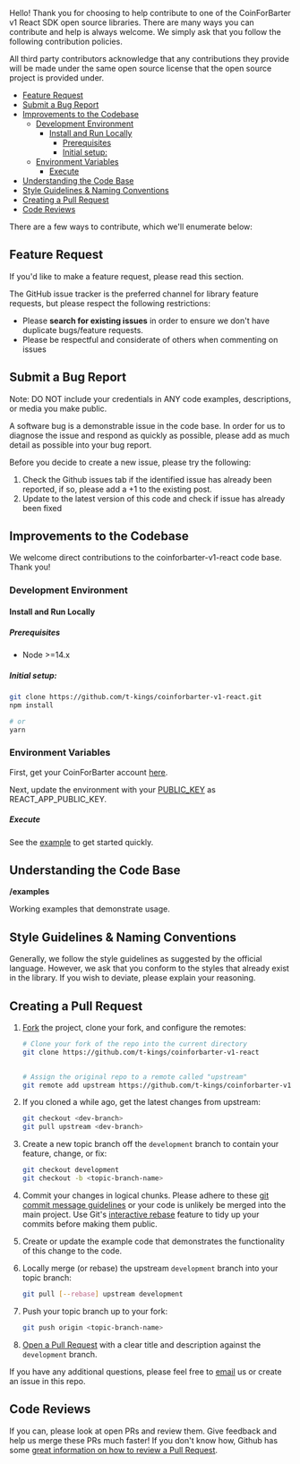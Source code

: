 Hello! Thank you for choosing to help contribute to one of the CoinForBarter v1 React SDK open source libraries. There are many ways you can contribute and help is always welcome. We simply ask that you follow the following contribution policies.

All third party contributors acknowledge that any contributions they provide will be made under the same open source license that the open source project is provided under.

- [Feature Request](#feature-request)
- [Submit a Bug Report](#submit-a-bug-report)
- [Improvements to the Codebase](#improvements-to-the-codebase)
  - [Development Environment](#development-environment)
    - [Install and Run Locally](#install-and-run-locally)
      - [Prerequisites](#prerequisites)
      - [Initial setup:](#initial-setup)
  - [Environment Variables](#environment-variables)
      - [Execute](#execute)
- [Understanding the Code Base](#understanding-the-code-base)
- [Style Guidelines & Naming Conventions](#style-guidelines--naming-conventions)
- [Creating a Pull Request](#creating-a-pull-request)
- [Code Reviews](#code-reviews)



There are a few ways to contribute, which we'll enumerate below:

## Feature Request

If you'd like to make a feature request, please read this section.

The GitHub issue tracker is the preferred channel for library feature requests, but please respect the following restrictions:

- Please **search for existing issues** in order to ensure we don't have duplicate bugs/feature requests.
- Please be respectful and considerate of others when commenting on issues

## Submit a Bug Report

Note: DO NOT include your credentials in ANY code examples, descriptions, or media you make public.

A software bug is a demonstrable issue in the code base. In order for us to diagnose the issue and respond as quickly as possible, please add as much detail as possible into your bug report.

Before you decide to create a new issue, please try the following:

1. Check the Github issues tab if the identified issue has already been reported, if so, please add a +1 to the existing post.
2. Update to the latest version of this code and check if issue has already been fixed


## Improvements to the Codebase

We welcome direct contributions to the coinforbarter-v1-react code base. Thank you!



### Development Environment 

#### Install and Run Locally 

##### Prerequisites #####

- Node >=14.x

##### Initial setup: 

```bash
git clone https://github.com/t-kings/coinforbarter-v1-react.git
npm install

# or 
yarn
```

### Environment Variables

First, get your CoinForBarter account [here](https://dashboard.coinforbarter.com).

Next, update the environment with your [PUBLIC_KEY](https://dashboard.coinforbarter.com/settings/api) as REACT_APP_PUBLIC_KEY.


##### Execute

See the [example](https://github.com/t-kings/coinforbarter-v1-react/blob/main/App.tsx) to get started quickly.

## Understanding the Code Base

**/examples**

Working examples that demonstrate usage.

## Style Guidelines & Naming Conventions

Generally, we follow the style guidelines as suggested by the official language. However, we ask that you conform to the styles that already exist in the library. If you wish to deviate, please explain your reasoning.

## Creating a Pull Request

1. [Fork](https://help.github.com/fork-a-repo/) the project, clone your fork,
   and configure the remotes:

   ```bash
   # Clone your fork of the repo into the current directory
   git clone https://github.com/t-kings/coinforbarter-v1-react
  
   
   # Assign the original repo to a remote called "upstream"
   git remote add upstream https://github.com/t-kings/coinforbarter-v1-react
   ```

2. If you cloned a while ago, get the latest changes from upstream:

   ```bash
   git checkout <dev-branch>
   git pull upstream <dev-branch>
   ```

3. Create a new topic branch off the `development` branch to
   contain your feature, change, or fix:

   ```bash
   git checkout development
   git checkout -b <topic-branch-name>
   ```

4. Commit your changes in logical chunks. Please adhere to these [git commit
   message guidelines](http://tbaggery.com/2008/04/19/a-note-about-git-commit-messages.html)
   or your code is unlikely be merged into the main project. Use Git's
   [interactive rebase](https://help.github.com/articles/interactive-rebase)
   feature to tidy up your commits before making them public.


5. Create or update the example code that demonstrates the functionality of this change to the code.

6. Locally merge (or rebase) the upstream `development` branch into your topic branch:

   ```bash
   git pull [--rebase] upstream development
   ```

6. Push your topic branch up to your fork:

   ```bash
   git push origin <topic-branch-name>
   ```

7. [Open a Pull Request](https://help.github.com/articles/using-pull-requests/)
	with a clear title and description against the `development` branch. 

If you have any additional questions, please feel free to [email](mailto:tochukwu@coinforbarter.com) us or create an issue in this repo.

## Code Reviews

If you can, please look at open PRs and review them. Give feedback and help us merge these PRs much faster! If you don't know how, Github has some [great information on how to review a Pull Request](https://help.github.com/articles/about-pull-request-reviews/).
